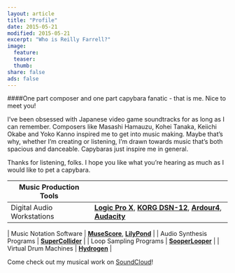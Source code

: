 ```yaml
---
layout: article
title: "Profile"
date: 2015-05-21
modified: 2015-05-21
excerpt: "Who is Reilly Farrell?"
image:
  feature: 
  teaser: 
  thumb:
share: false
ads: false
---
```


####One part composer and one part capybara fanatic - that is me. Nice to meet you!

I’ve been obsessed with Japanese video game soundtracks for as long as I can remember. Composers like Masashi Hamauzu, Kohei Tanaka, Keiichi Okabe and Yoko Kanno inspired me to get into music making. Maybe that’s why, whether I’m creating or listening, I’m drawn towards music that’s both spacious and danceable. Capybaras just inspire me in general.

Thanks for listening, folks. I hope you like what you’re hearing as much as I would like to pet a capybara.

| Music Production Tools |                                         |
|-----------------------------------------------------|-----------------------------------------|
| Digital Audio Workstations | [**Logic Pro X**](http://www.apple.com/logic-pro/), [**KORG DSN-12**](http://www.korg.com/us/products/synthesizers/korg_dsn12/), [**Ardour4**](http://ardour.org), [**Audacity**](http://web.audacityteam.org/about/) |

| Music Notation Software | [**MuseScore**](https://musescore.org), [**LilyPond**](http://lilypond.org/) |
| Audio Synthesis Programs | [**SuperCollider**](http://supercollider.github.io) |
| Loop Sampling Programs | [**SooperLooper**](http://essej.net/sooperlooper/) |
| Virtual Drum Machines | [**Hydrogen**](http://www.hydrogen-music.org/hcms/) |


Come check out my musical work on [SoundCloud](https://soundcloud.com/reillyfarrell/tracks)!
